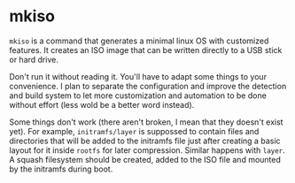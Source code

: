 # mkiso

`mkiso` is a command that generates a minimal linux
OS with customized features.
It creates an ISO image that can be written directly
to a USB stick or hard drive.

Don't run it without reading it. You'll have to
adapt some things to your convenience. I plan to 
separate the configuration and improve the detection
and build system to let more customization and
automation to be done without effort (less wold be a
better word instead).

Some things don't work (there aren't broken, I mean
that they doesn't exist yet). For example, `initramfs/layer`
is suppossed to contain files and directories that
will be added to the initramfs file just after creating
a basic layout for it inside `rootfs` for later
compression. Similar happens with `layer`. A squash
filesystem should be created, added to the ISO file
and mounted by the initramfs during boot.

